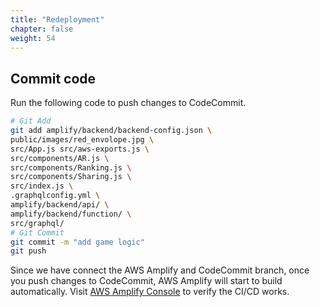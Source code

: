 ```yaml
---
title: "Redeployment"
chapter: false
weight: 54
---
```


## Commit code

Run the following code to push changes to CodeCommit.
```bash
# Git Add
git add amplify/backend/backend-config.json \
public/images/red_envolope.jpg \
src/App.js src/aws-exports.js \
src/components/AR.js \
src/components/Ranking.js \
src/components/Sharing.js \
src/index.js \
.graphqlconfig.yml \
amplify/backend/api/ \
amplify/backend/function/ \
src/graphql/
# Git Commit
git commit -m "add game logic"
git push
```

Since we have connect the AWS Amplify and CodeCommit branch, once you push changes to CodeCommit, AWS Amplify will start to build automatically. Visit [AWS Amplify Console](https://us-west-2.console.aws.amazon.com/amplify/home) to verify the CI/CD works.

